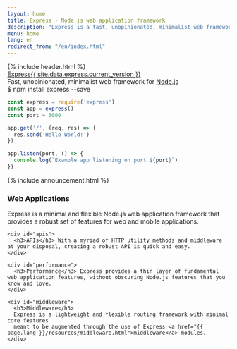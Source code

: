 ```yaml
---
layout: home
title: Express - Node.js web application framework
description: "Express is a fast, unopinionated, minimalist web framework for Node.js, providing a robust set of features for web and mobile applications."
menu: home
lang: en
redirect_from: "/en/index.html"
---
```

<section id="home-content">
  {% include header.html %}
  <div id="overlay"></div>
  <div id="homepage-leftpane" class="pane">
    <section id="description">
        <div class="express"><a href="/">Express</a><a href="{{ page.lang }}/changelog/4x.html#{{ site.data.express.current_version }}" id="express-version">{{ site.data.express.current_version }}</a></div>
        <span class="description">Fast, unopinionated, minimalist web framework for <a href='https://nodejs.org/en/'>Node.js</a></span>
    </section>
    <div id="install-command">$ npm install express --save</div>
  </div>

  <div id="homepage-rightpane" class="pane" markdown="1">
    
```javascript
const express = require('express')
const app = express()
const port = 3000

app.get('/', (req, res) => {
  res.send('Hello World!')
})

app.listen(port, () => {
  console.log(`Example app listening on port ${port}`)
})
```

  </div>
</section>
<section id="announcements">
  {% include announcement.html %}
</section>

<section id="intro">

  <div id="boxes" class="clearfix">
    <div id="web-applications">
      <h3>Web Applications</h3> Express is a minimal and flexible Node.js web application framework that provides a robust set of features for web and mobile applications.
    </div>

    <div id="apis">
      <h3>APIs</h3> With a myriad of HTTP utility methods and middleware at your disposal, creating a robust API is quick and easy.
    </div>

    <div id="performance">
      <h3>Performance</h3> Express provides a thin layer of fundamental web application features, without obscuring Node.js features that you know and love.
    </div>

    <div id="middleware">
      <h3>Middleware</h3> 
      Express is a lightweight and flexible routing framework with minimal core features 
      meant to be augmented through the use of Express <a href="{{ page.lang }}/resources/middleware.html">middleware</a> modules.
    </div>
  </div>

</section>
